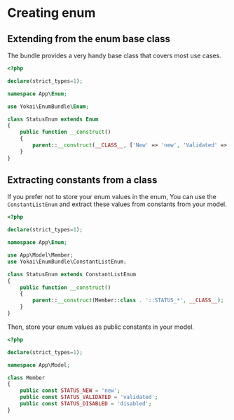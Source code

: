 # Creating enum

## Extending from the enum base class

The bundle provides a very handy base class that covers most use cases.

```php
<?php

declare(strict_types=1);

namespace App\Enum;

use Yokai\EnumBundle\Enum;

class StatusEnum extends Enum
{
    public function __construct()
    {
        parent::__construct(__CLASS__, ['New' => 'new', 'Validated' => 'validated', 'Disabled' => 'disabled']);
    }
}
```

## Extracting constants from a class

If you prefer not to store your enum values in the enum,
You can use the `ConstantListEnum` and extract these values from constants from your model.

```php
<?php

declare(strict_types=1);

namespace App\Enum;

use App\Model\Member;
use Yokai\EnumBundle\ConstantListEnum;

class StatusEnum extends ConstantListEnum
{
    public function __construct()
    {
        parent::__construct(Member::class . '::STATUS_*', __CLASS__);
    }
}
```

Then, store your enum values as public constants in your model.

```php
<?php

declare(strict_types=1);

namespace App\Model;

class Member
{
    public const STATUS_NEW = 'new';
    public const STATUS_VALIDATED = 'validated';
    public const STATUS_DISABLED = 'disabled';
}
```
